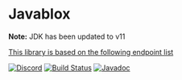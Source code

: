 # Javablox
**Note:** JDK has been updated to v11

[This library is based on the following endpoint list](https://github.com/AntiBoomz/BTRoblox/blob/master/README.md#api-docs)

[![Discord](https://img.shields.io/discord/332692436478590986.svg?style=popout)]( https://discord.gg/EDXNdAT )
[![Build Status](https://travis-ci.org/RbxAPI/Javablox-API.svg?branch=master)](https://travis-ci.org/RbxAPI/Javablox-API)
[![Javadoc](https://img.shields.io/badge/javadoc-v1-orange.svg)](https://rbxapi.github.io/Javablox-API/v1/overview-summary.html)
